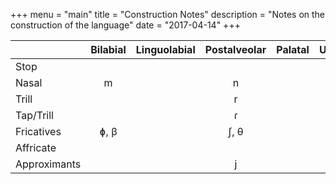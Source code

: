 +++
menu = "main"
title = "Construction Notes"
description = "Notes on the construction of the language"
date = "2017-04-14"
+++

|               | Bilabial | Linguolabial | Postalveolar | Palatal | Uvular |
| ------------- | :------: | :----------: | :----------: | :-----: | :----: |
| Stop          |          |              |              |         |    ʔ   |
| Nasal         |    m     |              |       n      |         |        |
| Trill         |          |              |       r      |         |        |
| Tap/Trill     |          |              |       ɾ      |         |        |
| Fricatives    |   ɸ, β   |              |     ʃ,  θ    |         |    χ   |
| Affricate     |          |              |              |         |        |
| Approximants  |          |              |       j      |         |        | 